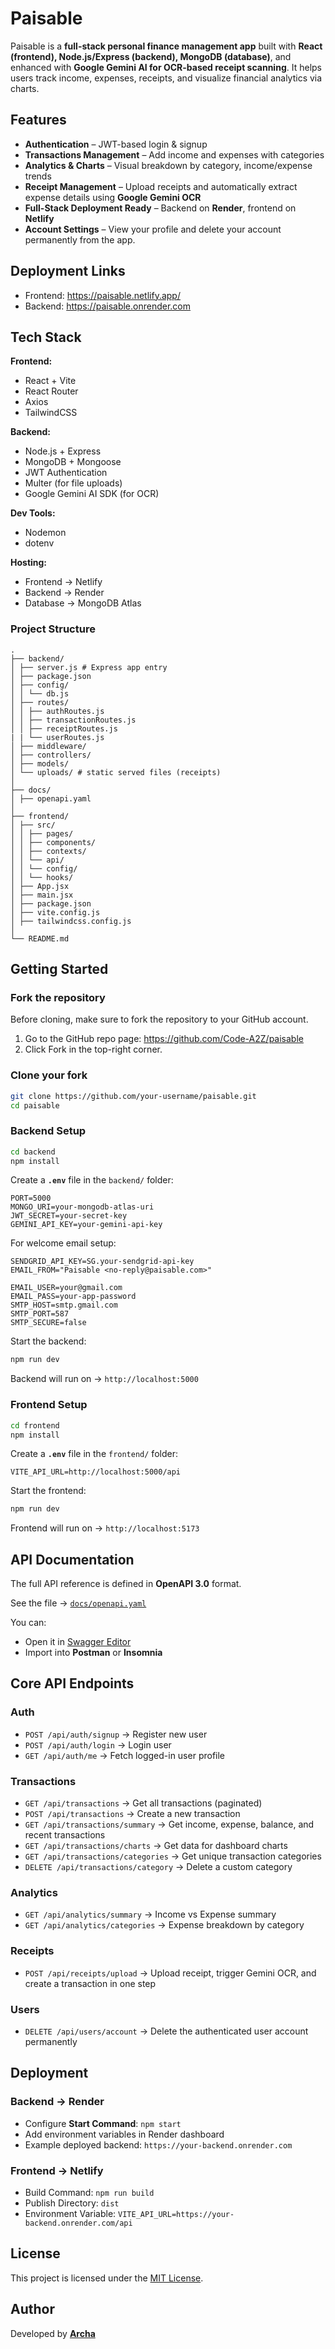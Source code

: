 # Paisable

Paisable is a **full-stack personal finance management app** built with **React (frontend), Node.js/Express (backend), MongoDB (database)**, and enhanced with **Google Gemini AI for OCR-based receipt scanning**. It helps users track income, expenses, receipts, and visualize financial analytics via charts.

## Features

* **Authentication** – JWT-based login & signup
* **Transactions Management** – Add income and expenses with categories
* **Analytics & Charts** – Visual breakdown by category, income/expense trends
* **Receipt Management** – Upload receipts and automatically extract expense details using **Google Gemini OCR**
* **Full-Stack Deployment Ready** – Backend on **Render**, frontend on **Netlify**
* **Account Settings** – View your profile and delete your account permanently from the app.

## Deployment Links

* Frontend: https://paisable.netlify.app/
* Backend: https://paisable.onrender.com

## Tech Stack

**Frontend:**

* React + Vite
* React Router
* Axios
* TailwindCSS

**Backend:**

* Node.js + Express
* MongoDB + Mongoose
* JWT Authentication
* Multer (for file uploads)
* Google Gemini AI SDK (for OCR)

**Dev Tools:**

* Nodemon
* dotenv

**Hosting:**

* Frontend → Netlify
* Backend → Render
* Database → MongoDB Atlas

### Project Structure

```
.
├── backend/
│ ├── server.js # Express app entry
│ ├── package.json
│ ├── config/
│ │ └── db.js
│ ├── routes/
│ │ ├── authRoutes.js
│ │ ├── transactionRoutes.js
│ │ ├── receiptRoutes.js
| | └── userRoutes.js
│ ├── middleware/
│ ├── controllers/
│ ├── models/
│ └── uploads/ # static served files (receipts)
│
├── docs/
│ ├── openapi.yaml
│
├── frontend/
│ ├── src/
│ │ ├── pages/
│ │ ├── components/
│ │ ├── contexts/
│ │ └── api/
│ │ └── config/
│ │ └── hooks/
│ ├── App.jsx
│ ├── main.jsx
│ ├── package.json
│ ├── vite.config.js
│ ├── tailwindcss.config.js
│
└── README.md
```

## Getting Started

### Fork the repository
Before cloning, make sure to fork the repository to your GitHub account.
1. Go to the GitHub repo page: https://github.com/Code-A2Z/paisable
2. Click Fork in the top-right corner.

### Clone your fork

```bash
git clone https://github.com/your-username/paisable.git
cd paisable
```

### Backend Setup

```bash
cd backend
npm install
```

Create a **`.env`** file in the `backend/` folder:

```env
PORT=5000
MONGO_URI=your-mongodb-atlas-uri
JWT_SECRET=your-secret-key
GEMINI_API_KEY=your-gemini-api-key
```

For welcome email setup:
```env
SENDGRID_API_KEY=SG.your-sendgrid-api-key
EMAIL_FROM="Paisable <no-reply@paisable.com>"

EMAIL_USER=your@gmail.com
EMAIL_PASS=your-app-password
SMTP_HOST=smtp.gmail.com
SMTP_PORT=587
SMTP_SECURE=false
```

Start the backend:

```bash
npm run dev
```

Backend will run on → `http://localhost:5000`

### Frontend Setup

```bash
cd frontend
npm install
```

Create a **`.env`** file in the `frontend/` folder:

```env
VITE_API_URL=http://localhost:5000/api
```

Start the frontend:

```bash
npm run dev
```

Frontend will run on → `http://localhost:5173`

## API Documentation

The full API reference is defined in **OpenAPI 3.0** format.

See the file → [`docs/openapi.yaml`](./docs/openapi.yaml)

You can:

* Open it in [Swagger Editor](https://editor.swagger.io/)
* Import into **Postman** or **Insomnia**

## Core API Endpoints

### Auth

* `POST /api/auth/signup` → Register new user
* `POST /api/auth/login` → Login user
* `GET /api/auth/me` → Fetch logged-in user profile

### Transactions

* `GET /api/transactions` → Get all transactions (paginated)
* `POST /api/transactions` → Create a new transaction
* `GET /api/transactions/summary` → Get income, expense, balance, and recent transactions
* `GET /api/transactions/charts` → Get data for dashboard charts
* `GET /api/transactions/categories` → Get unique transaction categories
* `DELETE /api/transactions/category` → Delete a custom category

### Analytics

* `GET /api/analytics/summary` → Income vs Expense summary
* `GET /api/analytics/categories` → Expense breakdown by category

### Receipts

* `POST /api/receipts/upload` → Upload receipt, trigger Gemini OCR, and create a transaction in one step

### Users
* `DELETE /api/users/account` → Delete the authenticated user account permanently

## Deployment

### Backend → Render

* Configure **Start Command**: `npm start`
* Add environment variables in Render dashboard
* Example deployed backend: `https://your-backend.onrender.com`

### Frontend → Netlify

* Build Command: `npm run build`
* Publish Directory: `dist`
* Environment Variable: `VITE_API_URL=https://your-backend.onrender.com/api`

## License

This project is licensed under the [MIT License](LICENSE).

## Author

Developed by [**Archa**](https://github.com/archa8)



